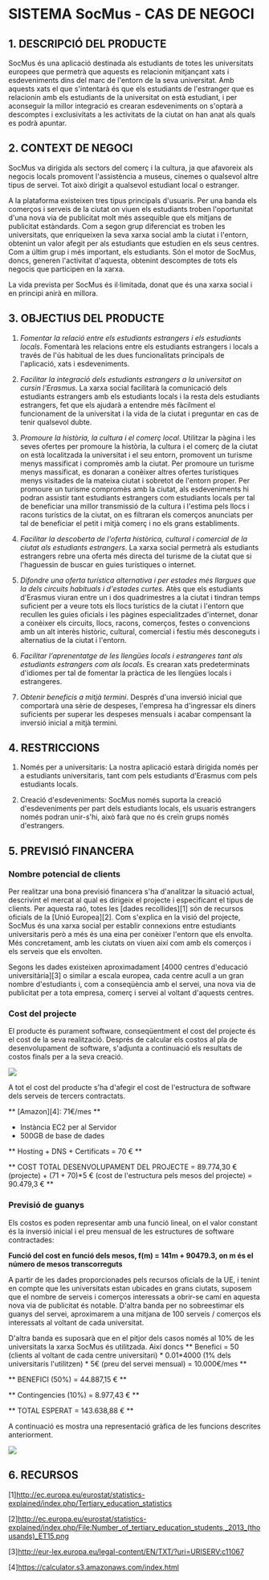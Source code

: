 # SISTEMA SocMus - CAS DE NEGOCI #

## 1. DESCRIPCIÓ DEL PRODUCTE ##

SocMus és una aplicació destinada als estudiants de totes les universitats europees que permetrà que aquests es relacionin mitjançant xats i esdeveniments dins del marc de l'entorn de la seva universitat. Amb aquests xats el que s'intentarà és que els estudiants de l'estranger que es relacionin amb els estudiants de la universitat on està estudiant, i per aconseguir la millor integració es crearan esdeveniments on s'optarà a descomptes i exclusivitats a les activitats de la ciutat on han anat als quals es podrà apuntar.

## 2. CONTEXT DE NEGOCI ##

SocMus va dirigida als sectors del comerç i la cultura, ja que afavoreix als negocis locals promovent l'assistència a museus, cinemes o qualsevol altre tipus de servei. Tot això dirigit a qualsevol estudiant local o estranger.

A la plataforma existeixen tres tipus principals d'usuaris. Per una banda els comerços i serveis de la ciutat on viuen els estudiants troben l'oportunitat d'una nova via de publicitat molt més assequible que els mitjans de publicitat estàndards.
Com a segon grup diferenciat es troben les universitats, que enriqueixen la seva xarxa social amb la ciutat i l'entorn, obtenint un valor afegit per als estudiants que estudien en els seus centres.
Com a últim grup i més important, els estudiants. Són el motor de SocMus, doncs, generen l'activitat d'aquesta, obtenint descomptes de tots els negocis que participen en la xarxa.

La vida prevista per SocMus és il·limitada, donat que és una xarxa social i en principi anirà en millora.

## 3. OBJECTIUS DEL PRODUCTE ##

1. *Fomentar la relació entre els estudiants estrangers i els estudiants locals*. Fomentarà les relacions entre els estudiants estrangers i locals a través de l'ús habitual de les dues funcionalitats principals de l'aplicació, xats i esdeveniments.

2. *Facilitar la integració dels estudiants estrangers a la universitat on cursin l'Erasmus*. La xarxa social facilitarà la comunicació dels estudiants estrangers amb els estudiants locals i la resta dels estudiants estrangers, fet que els ajudarà a entendre més fàcilment el funcionament de la universitat i la vida de la ciutat i preguntar en cas de tenir qualsevol dubte.

3. *Promoure la història, la cultura i el comerç local*. Utilitzar la pàgina i les seves ofertes per promoure la història, la cultura i el comerç de la ciutat on està localitzada la universitat i el seu entorn, promovent un turisme menys massificat i compromès amb la ciutat. Per promoure un turisme menys massificat, es donaran a conèixer altres ofertes turístiques menys visitades de la mateixa ciutat i sobretot de l'entorn proper. Per promoure un turisme compromès amb la ciutat, als esdeveniments hi podran assistir tant estudiants estrangers com estudiants locals per tal de beneficiar una millor transmissió de la cultura i l'estima pels llocs i racons turístics de la ciutat, on es filtraran els comerços anunciats per tal de beneficiar el petit i mitjà comerç i no els grans establiments.

4. *Facilitar la descoberta de l'oferta històrica, cultural i comercial de la ciutat als estudiants estrangers*. La xarxa social permetrà als estudiants estrangers rebre una oferta més directa del turisme de la ciutat que si l'haguessin de buscar en guies turístiques o internet.

5. *Difondre una oferta turística alternativa i per estades més llargues que la dels circuits habituals i d'estades curtes*. Atès que els estudiants d'Erasmus viuran entre un i dos quadrimestres a la ciutat i tindran temps suficient per a veure tots els llocs turístics de la ciutat i l'entorn que recullen les guies oficials i les pàgines especialitzades d'internet, donar a conèixer els circuits, llocs, racons, comerços, festes o convencions amb un alt interès històric, cultural, comercial i festiu més desconeguts i alternatius de la ciutat i l'entorn.

6. *Facilitar l'aprenentatge de les llengües locals i estrangeres tant als estudiants estrangers com als locals*. Es crearan xats predeterminats d'idiomes per tal de fomentar la pràctica de les llengües locals i estrangeres.

7. *Obtenir beneficis a mitjà termini*. Després d'una inversió inicial que comportarà una sèrie de despeses, l'empresa ha d'ingressar els diners suficients per superar les despeses mensuals i acabar compensant la inversió inicial a mitjà termini.

## 4. RESTRICCIONS ##

1. Només per a universitaris: La nostra aplicació estarà dirigida només per a estudiants universitaris, tant com pels estudiants d'Erasmus com pels estudiants locals.

2. Creació d'esdeveniments: SocMus només suporta la creació d'esdeveniments per part dels estudiants locals, els usuaris estrangers només podran unir-s'hi, això farà que no és creïn grups només d'estrangers.

## 5. PREVISIÓ FINANCERA ##

### Nombre potencial de clients ###

Per realitzar una bona previsió financera s'ha d'analitzar la situació actual, descrivint el mercat al qual es dirigeix el projecte i especificant el tipus de clients. Per aquesta raó, totes les [dades recollides][1] són de recursos oficials de la [Unió Europea][2].
Com s'explica en la visió del projecte, SocMus és una xarxa social per establir connexions entre estudiants universitaris però a més és una eina per conèixer l'entorn que els envolta. Més concretament, amb les ciutats on viuen així com amb els comerços i els serveis que els envolten.

Segons les dades existeixen aproximadament [4000 centres d'educació universitària][3] o similar a escala europea, cada centre acull a un gran nombre d'estudiants i, com a conseqüència amb el servei, una nova via de publicitat per a tota empresa, comerç i servei al voltant d'aquests centres.

### Cost del projecte ###

El producte és purament software, conseqüentment el cost del projecte és el cost de la seva realització. Després de calcular els costos al pla de desenvolupament de software, s'adjunta a continuació els resultats de costos finals per a la seva creació.

![](http://imgur.com/ckUdkhw.png)

A tot el cost del producte s'ha d'afegir el cost de l'estructura de software dels serveis de tercers contractats.

** [Amazon][4]: 71€/mes **

- Instància EC2 per al Servidor
- 500GB de base de dades

** Hosting + DNS + Certificats = 70 € **

** COST TOTAL DESENVOLUPAMENT DEL PROJECTE =  89.774,30 € (projecte) + (71 + 70)*5 € (cost de l'estructura pels mesos del projecte) = 90.479,3 € **

### Previsió de guanys ###

Els costos es poden representar amb una funció lineal, on el valor constant és la inversió inicial i el preu mensual de les estructures de software contractades:

**Funció del cost en funció dels mesos, f(m) = 141m + 90479.3, on m és el número de mesos transcorreguts**

A partir de les dades proporcionades pels recursos oficials de la UE, i tenint en compte que les universitats estan ubicades en grans ciutats, suposem que el nombre de serveis i comerços interessats a obrir-se camí en aquesta nova via de publicitat és notable. D'altra banda per no sobreestimar els guanys del servei, aproximarem a una mitjana de 100 serveis / comerços els interessats al voltant de cada universitat.

D'altra banda es suposarà que en el pitjor dels casos només al 10% de les universitats la xarxa SocMus és utilitzada. Així doncs ** Benefici = 50 (clients al voltant de cada centre universitari) * 0.01*4000 (1% dels universitaris l'utilitzen) * 5€ (preu del servei mensual) = 10.000€/mes **

** BENEFICI (50%) = 44.887,15 € **

** Contingencies (10%) = 8.977,43 € **

** TOTAL ESPERAT = 143.638,88 € **

A continuació es mostra una representació gràfica de les funcions descrites anteriorment.

![](http://imgur.com/kriNPzh.png)

## 6. RECURSOS ##

[1]http://ec.europa.eu/eurostat/statistics-explained/index.php/Tertiary_education_statistics

[2]http://ec.europa.eu/eurostat/statistics-explained/index.php/File:Number_of_tertiary_education_students,_2013_(thousands)_ET15.png

[3]http://eur-lex.europa.eu/legal-content/EN/TXT/?uri=URISERV:c11067

[4]https://calculator.s3.amazonaws.com/index.html
